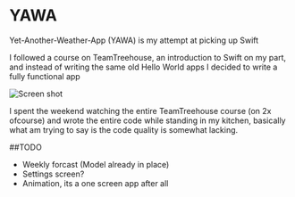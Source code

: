 # YAWA
Yet-Another-Weather-App (YAWA) is my attempt at picking up Swift

I followed a course on TeamTreehouse, an introduction to Swift on my part, and instead of writing the same old Hello World apps I decided to write a fully functional app

![Screen shot](http://i.imgur.com/qg3FeeG.png)

I spent the weekend watching the entire TeamTreehouse course (on 2x ofcourse) and wrote the entire code while standing in my kitchen, basically what am trying to say is the code quality is somewhat lacking.

##TODO
- Weekly forcast (Model already in place)
- Settings screen?
- Animation, its a one screen app after all

